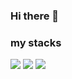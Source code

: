 ### Hi there 👋

### my stacks

<a href="https://www.spring.io" target="_blank"><img src="https://img.shields.io/badge/SpringBoot-white?style=plastic&logo=Springboot&logoColor=#6DB33F"/></a>
<a href="https://www.spring.io" target="_blank"><img src="https://img.shields.io/badge/Spring-white?style=plastic&logo=Spring&logoColor=#6DB33F"/></a>
<a href="https://www.java.com" target="_blank"><img src="https://img.shields.io/badge/java-white?style=plastic&logo=java&logoColor=#6DB33F"/></a>

<!--
**v7153623/v7153623** is a ✨ _special_ ✨ repository because its `README.md` (this file) appears on your GitHub profile.

Here are some ideas to get you started:

- 🔭 I’m currently working on ...
- 🌱 I’m currently learning ...
- 👯 I’m looking to collaborate on ...
- 🤔 I’m looking for help with ...
- 💬 Ask me about ...
- 📫 How to reach me: ...
- 😄 Pronouns: ...
- ⚡ Fun fact: ...
-->
